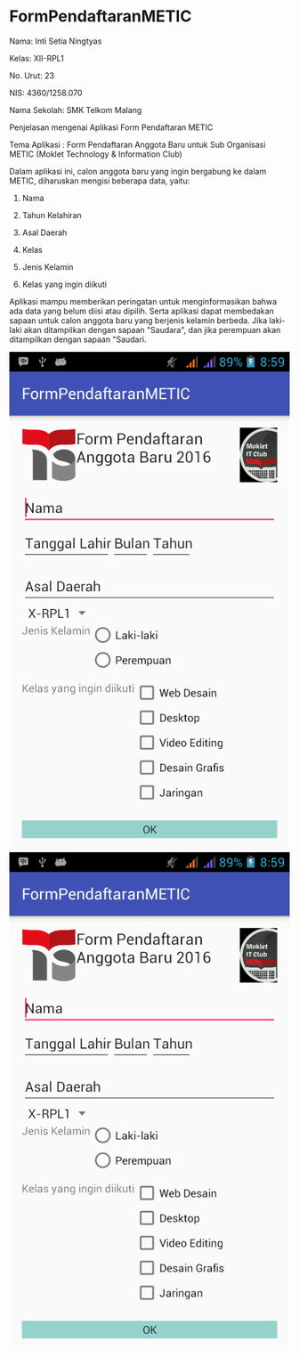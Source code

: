 # FormPendaftaranMETIC
Nama: Inti Setia Ningtyas

Kelas: XII-RPL1

No. Urut: 23

NIS: 4360/1258.070

Nama Sekolah: SMK Telkom Malang

Penjelasan mengenai Aplikasi Form Pendaftaran METIC

Tema Aplikasi : Form Pendaftaran Anggota Baru untuk Sub Organisasi METIC (Moklet Technology & Information Club)

Dalam aplikasi ini, calon anggota baru yang ingin bergabung ke dalam METIC, diharuskan mengisi beberapa data, yaitu:

1. Nama

2. Tahun Kelahiran

3. Asal Daerah

4. Kelas

5. Jenis Kelamin

6. Kelas yang ingin diikuti

Aplikasi mampu memberikan peringatan untuk menginformasikan bahwa ada data yang belum diisi atau dipilih.
Serta aplikasi dapat membedakan sapaan untuk calon anggota baru yang berjenis kelamin berbeda. Jika laki-laki akan ditampilkan dengan sapaan "Saudara", dan jika perempuan akan ditampilkan dengan sapaan "Saudari.

![Alt Text](https://github.com/IntiSetia/FormPendaftaranMETIC/blob/master/Hasil%20Screenshots%20Aplikasi%20(1).png)
![Alt Text](https://github.com/IntiSetia/FormPendaftaranMETIC/blob/master/Hasil%20Screenshots%20Aplikasi%20(1).png)
